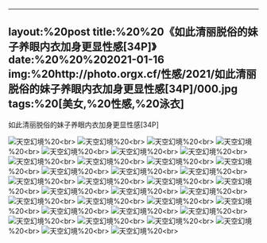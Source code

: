 ﻿---
layout:%20post
title:%20%20《如此清丽脱俗的妹子养眼内衣加身更显性感[34P]》
date:%20%20%202021-01-16
img:%20http://photo.orgx.cf/性感/2021/如此清丽脱俗的妹子养眼内衣加身更显性感[34P]/000.jpg
tags:%20[美女,%20性感,%20泳衣]
---

如此清丽脱俗的妹子养眼内衣加身更显性感[34P]



![天空幻境](http://photo.orgx.cf/性感/2021/如此清丽脱俗的妹子养眼内衣加身更显性感[34P]/001.jpg%20''天空幻境'')%20<br>
![天空幻境](http://photo.orgx.cf/性感/2021/如此清丽脱俗的妹子养眼内衣加身更显性感[34P]/002.jpg%20''天空幻境'')%20<br>
![天空幻境](http://photo.orgx.cf/性感/2021/如此清丽脱俗的妹子养眼内衣加身更显性感[34P]/003.jpg%20''天空幻境'')%20<br>
![天空幻境](http://photo.orgx.cf/性感/2021/如此清丽脱俗的妹子养眼内衣加身更显性感[34P]/004.jpg%20''天空幻境'')%20<br>
![天空幻境](http://photo.orgx.cf/性感/2021/如此清丽脱俗的妹子养眼内衣加身更显性感[34P]/005.jpg%20''天空幻境'')%20<br>
![天空幻境](http://photo.orgx.cf/性感/2021/如此清丽脱俗的妹子养眼内衣加身更显性感[34P]/006.jpg%20''天空幻境'')%20<br>
![天空幻境](http://photo.orgx.cf/性感/2021/如此清丽脱俗的妹子养眼内衣加身更显性感[34P]/007.jpg%20''天空幻境'')%20<br>
![天空幻境](http://photo.orgx.cf/性感/2021/如此清丽脱俗的妹子养眼内衣加身更显性感[34P]/008.jpg%20''天空幻境'')%20<br>
![天空幻境](http://photo.orgx.cf/性感/2021/如此清丽脱俗的妹子养眼内衣加身更显性感[34P]/009.jpg%20''天空幻境'')%20<br>
![天空幻境](http://photo.orgx.cf/性感/2021/如此清丽脱俗的妹子养眼内衣加身更显性感[34P]/010.jpg%20''天空幻境'')%20<br>
![天空幻境](http://photo.orgx.cf/性感/2021/如此清丽脱俗的妹子养眼内衣加身更显性感[34P]/011.jpg%20''天空幻境'')%20<br>
![天空幻境](http://photo.orgx.cf/性感/2021/如此清丽脱俗的妹子养眼内衣加身更显性感[34P]/012.jpg%20''天空幻境'')%20<br>
![天空幻境](http://photo.orgx.cf/性感/2021/如此清丽脱俗的妹子养眼内衣加身更显性感[34P]/013.jpg%20''天空幻境'')%20<br>
![天空幻境](http://photo.orgx.cf/性感/2021/如此清丽脱俗的妹子养眼内衣加身更显性感[34P]/014.jpg%20''天空幻境'')%20<br>
![天空幻境](http://photo.orgx.cf/性感/2021/如此清丽脱俗的妹子养眼内衣加身更显性感[34P]/015.jpg%20''天空幻境'')%20<br>
![天空幻境](http://photo.orgx.cf/性感/2021/如此清丽脱俗的妹子养眼内衣加身更显性感[34P]/016.jpg%20''天空幻境'')%20<br>
![天空幻境](http://photo.orgx.cf/性感/2021/如此清丽脱俗的妹子养眼内衣加身更显性感[34P]/017.jpg%20''天空幻境'')%20<br>
![天空幻境](http://photo.orgx.cf/性感/2021/如此清丽脱俗的妹子养眼内衣加身更显性感[34P]/018.jpg%20''天空幻境'')%20<br>
![天空幻境](http://photo.orgx.cf/性感/2021/如此清丽脱俗的妹子养眼内衣加身更显性感[34P]/019.jpg%20''天空幻境'')%20<br>
![天空幻境](http://photo.orgx.cf/性感/2021/如此清丽脱俗的妹子养眼内衣加身更显性感[34P]/020.jpg%20''天空幻境'')%20<br>
![天空幻境](http://photo.orgx.cf/性感/2021/如此清丽脱俗的妹子养眼内衣加身更显性感[34P]/021.jpg%20''天空幻境'')%20<br>
![天空幻境](http://photo.orgx.cf/性感/2021/如此清丽脱俗的妹子养眼内衣加身更显性感[34P]/022.jpg%20''天空幻境'')%20<br>
![天空幻境](http://photo.orgx.cf/性感/2021/如此清丽脱俗的妹子养眼内衣加身更显性感[34P]/023.jpg%20''天空幻境'')%20<br>
![天空幻境](http://photo.orgx.cf/性感/2021/如此清丽脱俗的妹子养眼内衣加身更显性感[34P]/024.jpg%20''天空幻境'')%20<br>
![天空幻境](http://photo.orgx.cf/性感/2021/如此清丽脱俗的妹子养眼内衣加身更显性感[34P]/025.jpg%20''天空幻境'')%20<br>
![天空幻境](http://photo.orgx.cf/性感/2021/如此清丽脱俗的妹子养眼内衣加身更显性感[34P]/026.jpg%20''天空幻境'')%20<br>
![天空幻境](http://photo.orgx.cf/性感/2021/如此清丽脱俗的妹子养眼内衣加身更显性感[34P]/027.jpg%20''天空幻境'')%20<br>
![天空幻境](http://photo.orgx.cf/性感/2021/如此清丽脱俗的妹子养眼内衣加身更显性感[34P]/028.jpg%20''天空幻境'')%20<br>
![天空幻境](http://photo.orgx.cf/性感/2021/如此清丽脱俗的妹子养眼内衣加身更显性感[34P]/029.jpg%20''天空幻境'')%20<br>
![天空幻境](http://photo.orgx.cf/性感/2021/如此清丽脱俗的妹子养眼内衣加身更显性感[34P]/030.jpg%20''天空幻境'')%20<br>
![天空幻境](http://photo.orgx.cf/性感/2021/如此清丽脱俗的妹子养眼内衣加身更显性感[34P]/031.jpg%20''天空幻境'')%20<br>
![天空幻境](http://photo.orgx.cf/性感/2021/如此清丽脱俗的妹子养眼内衣加身更显性感[34P]/032.jpg%20''天空幻境'')%20<br>
![天空幻境](http://photo.orgx.cf/性感/2021/如此清丽脱俗的妹子养眼内衣加身更显性感[34P]/033.jpg%20''天空幻境'')%20<br>
![天空幻境](http://photo.orgx.cf/性感/2021/如此清丽脱俗的妹子养眼内衣加身更显性感[34P]/034.jpg%20''天空幻境'')%20<br>